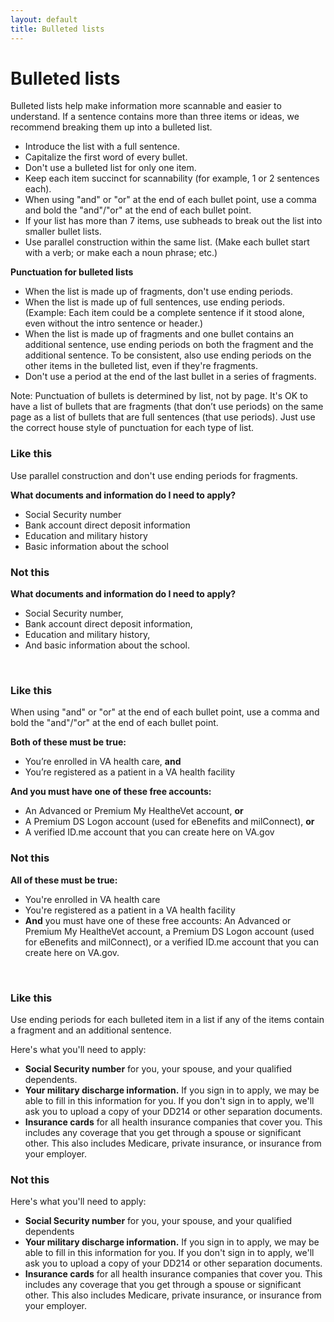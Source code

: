 ```yaml
---
layout: default
title: Bulleted lists
---
```


# Bulleted lists

Bulleted lists help make information more scannable and easier to understand.  If a sentence contains more than three items or ideas, we recommend breaking them up into a bulleted list.

- Introduce the list with a full sentence.
- Capitalize the first word of every bullet.
- Don't use a bulleted list for only one item.
- Keep each item succinct for scannability (for example, 1 or 2 sentences each).  
- When using "and" or "or" at the end of each bullet point, use a comma and bold the "and"/"or" at the end of each bullet point. 
- If your list has more than 7 items, use subheads to break out the list into smaller bullet lists.
- Use parallel construction within the same list. (Make each bullet start with a verb; or make each a noun phrase; etc.)


__Punctuation for bulleted lists__
- When the list is made up of fragments, don't use ending periods.
- When the list is made up of full sentences, use ending periods. (Example: Each item could be a complete sentence if it stood alone, even without the intro sentence or header.)
- When the list is made up of fragments and one bullet contains an additional sentence, use ending periods on both the fragment and the additional sentence. To be consistent, also use ending periods on the other items in the bulleted list, even if they're fragments.
- Don't use a period at the end of the last bullet in a series of fragments.

Note: Punctuation of bullets is determined by list, not by page. It's OK to have a list of bullets that are fragments (that don’t use periods) on the same page as a list of bullets that are full sentences (that use periods). Just use the correct house style of punctuation for each type of list.
<br />





<div class="do-dont">
<div class="do-dont__do">
<h3 class="do-dont__heading">Like this</h3>
<div class="do-dont__content" markdown="1"> 
  
 Use parallel construction and don't use ending periods for fragments.
  
__What documents and information do I need to apply?__

- Social Security number
- Bank account direct deposit information
- Education and military history
- Basic information about the school

</div>
</div>

<div class="do-dont__dont">
<h3 class="do-dont__heading">Not this</h3>
<div class="do-dont__content" markdown="1">

__What documents and information do I need to apply?__

- Social Security number,
- Bank account direct deposit information,
- Education and military history,
- And basic information about the school.

</div>
</div>
</div>



<br />



<div class="do-dont">
<div class="do-dont__do">
<h3 class="do-dont__heading">Like this</h3>
<div class="do-dont__content" markdown="1">

When using "and" or "or" at the end of each bullet point, use a comma and bold the "and"/"or" at the end of each bullet point. 
  
__Both of these must be true:__
- You’re enrolled in VA health care, __and__
- You’re registered as a patient in a VA health facility


__And you must have one of these free accounts:__
- An Advanced or Premium My HealtheVet account, __or__
- A Premium DS Logon account (used for eBenefits and milConnect), __or__
- A verified ID.me account that you can create here on VA.gov

</div>
</div>

<div class="do-dont__dont">
<h3 class="do-dont__heading">Not this</h3>
<div class="do-dont__content" markdown="1">
 
__All of these must be true:__ 

- You're enrolled in VA health care
- You're registered as a patient in a VA health facility
- __And__ you must have one of these free accounts: An Advanced or Premium My HealtheVet account, a Premium DS Logon account (used for eBenefits and milConnect), or a verified ID.me account that you can create here on VA.gov.

</div>
</div>

</div>

<br />



<div class="do-dont">
<div class="do-dont__do">
<h3 class="do-dont__heading">Like this</h3>
<div class="do-dont__content" markdown="1">

Use ending periods for each bulleted item in a list if any of the items contain a fragment and an additional sentence. 
  
Here's what you'll need to apply:
- **Social Security number** for you, your spouse, and your qualified dependents. 
- **Your military discharge information.** If you sign in to apply, we may be able to fill in this information for you. If you don't sign in to apply, we'll ask you to upload a copy of your DD214 or other separation documents.
- **Insurance cards** for all health insurance companies that cover you. This includes any coverage that you get through a spouse or significant other. This also includes Medicare, private insurance, or insurance from your employer.

</div>
</div>

<div class="do-dont__dont">
<h3 class="do-dont__heading">Not this</h3>
<div class="do-dont__content" markdown="1">
 
Here's what you'll need to apply:

- **Social Security number** for you, your spouse, and your qualified dependents
- **Your military discharge information.** If you sign in to apply, we may be able to fill in this information for you. If you don't sign in to apply, we'll ask you to upload a copy of your DD214 or other separation documents.
- **Insurance cards** for all health insurance companies that cover you. This includes any coverage that you get through a spouse or significant other. This also includes Medicare, private insurance, or insurance from your employer.

</div>
</div>

</div>

